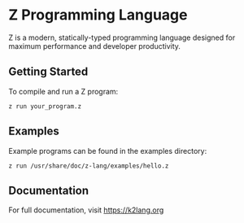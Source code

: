 # Z Programming Language

Z is a modern, statically-typed programming language designed for maximum performance and developer productivity.

## Getting Started

To compile and run a Z program:

```
z run your_program.z
```

## Examples

Example programs can be found in the examples directory:

```
z run /usr/share/doc/z-lang/examples/hello.z
```

## Documentation

For full documentation, visit https://k2lang.org

